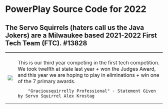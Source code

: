 # PowerPlay Source Code for 2022
## The Servo Squirrels (haters call us the Java Jokers) are a Milwaukee based 2021-2022 First Tech Team (FTC). #13828
<table>
  <tr>
    <td>
            <img src="https://user-images.githubusercontent.com/64339630/142298108-c8016318-a395-4e97-905b-0ed22e7263e8.png">
    </td>
    <td>
        <br>This is our third year competing in the first tech competition.  We took twelfth at state last year + won the Judges Award, and this year we are hoping to play in eliminations + win one of the 7 primary awards.
        
        "Graciousquirrelly Professional" - Statement Given by Servo Squirrel Alex Krostag
  </tr>
  </table>
